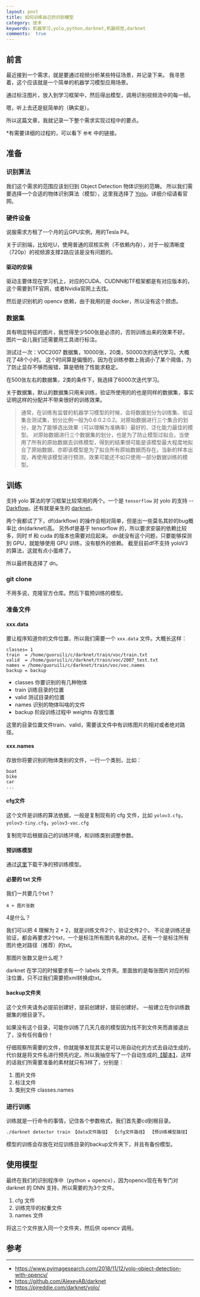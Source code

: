 ```yaml
---
layout: post
title: 如何训练自己的识别模型
category: 技术
keywords: 机器学习,yolo,python,darknet,机器视觉,darknet
comments:  true
---
```


## 前言

最近接到一个需求，就是要通过视频分析某些特征场景，并记录下来。
我寻思着，这个应该就是一个简单的机器学习模型应用场景。

通过标注图片，放入到学习框架中，然后得出模型，调用识别视频流中的每一帧。

嗯，听上去还是挺简单的（确实是）。

所以这篇文章，我就记录一下整个需求实现过程中的要点。

*有需要详细的过程的，可以看下 `参考` 中的链接。

## 准备

### 识别算法

我们这个需求的范围应该划归到 Object Detection 物体识别的范畴。
所以我们需要选择一个合适的物体识别算法（模型），这里我选择了 [Yolo](https://pjreddie.com/darknet/yolo/)。详细介绍请看官网。


### 硬件设备

说服需求方租了一个月的云GPU实例，用的Tesla P4。

关于识别端，比较吃U，使用普通的双核实例（不依赖内存），对于一般清晰度（720p）的视频源支撑2路应该是没有问题的。

#### 驱动的安装

驱动主要体现在学习机上，对应的CUDA、CUDNN和TF框架都是有对应版本的，这个需要到TF官网，或者Nvidia官网上去找。

然后是识别机的 opencv 依赖，由于我用的是 docker，所以没有这个顾虑。

### 数据集

具有明显特征的图片，我觉得至少500张是必须的，否则训练出来的效果不好。
图片一会儿我们还需要用工具进行标注。

测试过一次：VOC2007 数据集，10000张，20类，50000次的迭代学习。大概花了48个小时。
这个时间算是偏慢的，因为在训练参数上我调小了某个阈值，为了防止显存不够而报错，算是牺牲了性能求稳定。

在500张左右的数据集，2类的条件下，我选择了6000次迭代学习。

关于数据集，默认的数据集只用来训练，验证所使用的的也是同样的数据集，事实证明这样的分配并不带来很好的训练效果。

> 通常，在训练有监督的机器学习模型的时候，会将数据划分为训练集、验证集合测试集，划分比例一般为0.6:0.2:0.2。对原始数据进行三个集合的划分，是为了能够选出效果（可以理解为准确率）最好的、泛化能力最佳的模型。
对原始数据进行三个数据集的划分，也是为了防止模型过拟合。当使用了所有的原始数据去训练模型，得到的结果很可能是该模型最大程度地拟合了原始数据，亦即该模型是为了拟合所有原始数据而存在。当新的样本出现，再使用该模型进行预测，效果可能还不如只使用一部分数据训练的模型。


## 训练

支持 yolo 算法的学习框架比较常用的两个。一个是 `tensorflow` 对 yolo 的支持 -- [Darkflow](https://github.com/thtrieu/darkflow#training-on-your-own-dataset)。还有就是亲生的 [darknet](https://github.com/pjreddie/darknet)。

两个我都试了下，df(darkflow) 的操作会相对简单，但是出一些莫名其妙的bug概率比 dn(darknet)高。
另外df是基于 tensorflow 的，所以要求安装的依赖比较多，同时 tf 和 cuda 的版本也需要对应起来。
dn就没有这个问题，只要能够探测到 GPU，就能够使用 GPU 训练，没有额外的依赖。
截至目前df不支持 yoloV3 的算法，这就有点小蛋疼了。

所以最终我选择了 dn。

### git clone

不用多说，克隆官方仓库。然后下载预训练的模型。

### 准备文件

#### xxx.data
要让程序知道你的文件位置，所以我们需要一个 `xxx.data` 文件。大概长这样：

```data
classes= 1 
train  = /home/guoruili/c/darknet/train/voc/train.txt 
valid  = /home/guoruili/c/darknet/train/voc/2007_test.txt
names = /home/guoruili/c/darknet/train/voc/voc.names
backup = backup
```

- classes
    你要识别的有几种物体
- train
    训练目录的位置
- valid
    测试目录的位置
- names
    识别的物体叫啥的文件
- backup
    阶段训练过程中 weights 存放位置

这里的目录位置文件train、valid，需要该文件中有训练图片的相对或者绝对路径。

#### xxx.names

存放你将要识别的物体类别的文件，一行一个类别，比如：
```
boat
bike
car
...
```

#### cfg文件

这个文件是训练的算法依据，一般是复制现有的 cfg 文件，比如 `yolov3.cfg`，`yolov3-tiny.cfg`，`yolov3-voc.cfg`

复制完毕后根据自己的训练环境，和训练类别调整参数。

#### 预训练模型

通过[这里](https://pjreddie.com/media/files/darknet53.conv.74)下载干净的预训练模型。

#### 必要的 txt 文件

我们一共要几个txt？

`4 + 图片张数`

4是什么？

我们可以把 4 理解为 2 + 2，就是训练文件2个，验证文件2个。
不论是训练还是验证，都会再要求2个txt，一个是标注所有图片名称的txt。还有一个是标注所有图片绝对路径（推荐）的txt。

那图片张数又是什么呢？

darknet 在学习的时候要求有一个 labels 文件夹。里面放的是每张图片对应的标注位置，只不过我们需要把xml转换成txt。

#### backup文件夹

这个文件夹请务必提前创建好，提前创建好，提前创建好。
一般建立在你训练数据集的根目录下。

如果没有这个目录，可能你训练了几天几夜的模型因为找不到文件夹而直接退出了，没有任何备份！

仔细观察所需要的文件，你就能够发现其实是可以用自动化的方式去自动生成的，代价就是将文件名进行预先约定。所以我抽空写了一个自动生成的[【脚本】](https://github.com/cookedsteak/darktrain)，这样的话我们所需要准备的素材就只有3样了，分别是：

1. 图片文件
2. 标注文件
3. 类别文件 classes.names

### 进行训练

训练就是一行命令的事情，记住各个参数格式，我们首先要cd到根目录。

```bash
./darknet detector train 【data文件路径】 【cfg文件路径】 【预训练模型路径】
```
模型的训练会存放在对应训练目录的backup文件夹下，并且有备份模型。

## 使用模型

最终在我们的识别程序中（python + opencv），因为opencv现在有专门对darknet 的 DNN 支持，所以需要的为3个文件。

1. cfg 文件
2. 训练完毕的权重文件
3. names 文件

将这三个文件放入同一个文件夹，然后供 opencv 调用。

## 参考
---
- <https://www.pyimagesearch.com/2018/11/12/yolo-object-detection-with-opencv/>
- <https://github.com/AlexeyAB/darknet>
- <https://pjreddie.com/darknet/yolo/>